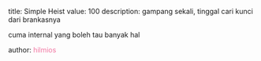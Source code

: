 title: Simple Heist
value: 100
description: gampang sekali, tinggal cari kunci dari brankasnya

cuma internal yang boleh tau banyak hal

author: <span style="color:#f275a1;">hilmios</span>